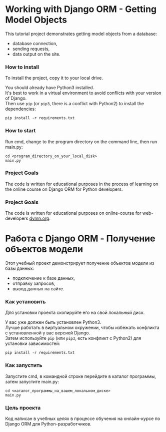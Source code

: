 # Working with Django ORM - Getting Model Objects

This tutorial project demonstrates getting model objects from a database:
* database connection,
* sending requests,
* data output on the site.

### How to install

To install the project, copy it to your local drive.

You should already have Python3 installed.<br>
It's best to work in a virtual environment to avoid conflicts with your version of Django.<br>
Then use `pip` (or `pip3`, there is a conflict with Python2) to install the dependencies:
```
pip install -r requirements.txt
```

### How to start

Run cmd, change to the program directory on the command line, then run main.py:
```
cd <program_directory_on_your_local_disk>
main.py
```

### Project Goals

The code is written for educational purposes in the process of learning on the online course on Django ORM for Python developers.

### Project Goals

The code is written for educational purposes on online-course for web-developers [dvmn.org](https://dvmn.org/).



# Работа с Django ORM - Получение объектов модели

Этот учебный проект демонстрирует получение объектов модели из базы данных:
* подключение к базе данных,
* отправку запросов,
* вывод данных на сайте.

### Как установить

Для установки проекта скопируйте его на свой локальный диск.

У вас уже должен быть установлен Python3.<br>
Лучше работать в виртуальном окружении, чтобы избежать конфликта с установленной у вас версией Django.<br>
Затем используйте `pip` (или `pip3`, есть конфликт с Python2) для установки зависимостей:
```
pip install -r requirements.txt
```

### Как запустить

Запустите cmd, в командной строке перейдите в каталог программы, затем запустите main.py:
```
cd <каталог_программы_на_вашем_локальном_диске>
main.py
```

### Цель проекта

Код написан в учебных целях в процессе обучения на онлайн-курсе по Django ORM для Python-разработчиков.